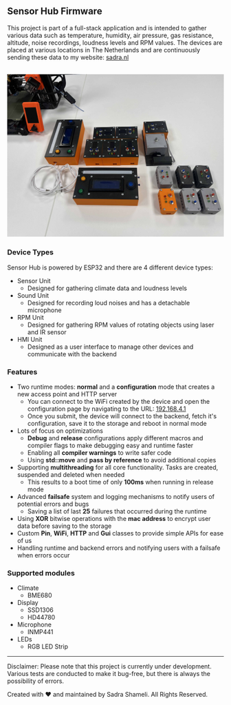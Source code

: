 ## Sensor Hub Firmware

This project is part of a full-stack application and is intended to gather various data such as temperature, humidity, air pressure, gas resistance, altitude, noise recordings, loudness levels and RPM values. The devices are placed at various locations in The Netherlands and are continuously sending these data to my website: [sadra.nl](https://sadra.nl)

<br>
<img src="Assets/Images/SensorHub.jpg">
<br>

### Device Types

Sensor Hub is powered by ESP32 and there are 4 different device types:

- Sensor Unit
  - Designed for gathering climate data and loudness levels
- Sound Unit
  - Designed for recording loud noises and has a detachable microphone
- RPM Unit
  - Designed for gathering RPM values of rotating objects using laser and IR sensor
- HMI Unit
  - Designed as a user interface to manage other devices and communicate with the backend

### Features

- Two runtime modes: **normal** and a **configuration** mode that creates a new access point and HTTP server
  - You can connect to the WiFi created by the device and open the configuration page by navigating to the URL: [192.168.4.1](http://192.168.4.1)
  - Once you submit, the device will connect to the backend, fetch it's configuration, save it to the storage and reboot in normal mode
- Lots of focus on optimizations
  - **Debug** and **release** configurations apply different macros and compiler flags to make debugging easy and runtime faster
  - Enabling all **compiler warnings** to write safer code
  - Using **std::move** and **pass by reference** to avoid additional copies
- Supporting **multithreading** for all core functionality. Tasks are created, suspended and deleted when needed
  - This results to a boot time of only **100ms** when running in release mode
- Advanced **failsafe** system and logging mechanisms to notify users of potential errors and bugs
  - Saving a list of last **25** failures that occurred during the runtime
- Using **XOR** bitwise operations with the **mac address** to encrypt user data before saving to the storage
- Custom **Pin**, **WiFi**, **HTTP** and **Gui** classes to provide simple APIs for ease of us
- Handling runtime and backend errors and notifying users with a failsafe when errors occur

### Supported modules

- Climate
  - BME680
- Display
  - SSD1306
  - HD44780
- Microphone
  - INMP441
- LEDs
  - RGB LED Strip

---

Disclaimer: Please note that this project is currently under development. Various tests are conducted to make it bug-free, but there is always the possibility of errors.

Created with ♥ and maintained by Sadra Shameli. All Rights Reserved.
